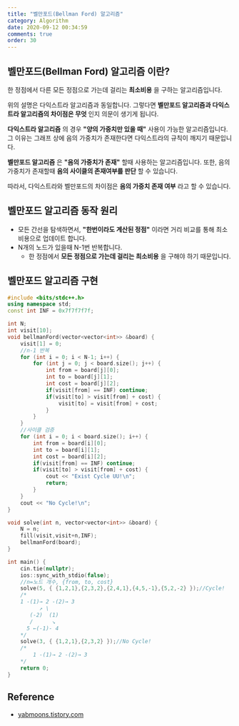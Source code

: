 ```yaml
---
title: "벨만포드(Bellman Ford) 알고리즘"
category: Algorithm
date: 2020-09-12 00:34:59
comments: true
order: 30
---
```



## 벨만포드(Bellman Ford) 알고리즘 이란?
한 정점에서 다른 모든 정점으로 가는데 걸리는 __최소비용__ 을 구하는 알고리즘입니다.

위의 설명은 다익스트라 알고리즘과 동일합니다. 그렇다면 __벨만포드 알고리즘과 다익스트라 알고리즘의 차이점은 무엇__ 인지 의문이 생기게 됩니다. 

__다익스트라 알고리즘__ 의 경우 __"양의 가중치만 있을 때"__ 사용이 가능한 알고리즘입니다. 그 이유는 그래프 상에 음의 가중치가 존재한다면 다익스트라의 규칙이 깨지기 때문입니다.

__벨만포드 알고리즘__ 은 __"음의 가중치가 존재"__ 할때 사용하는 알고리즘입니다. 또한, 음의 가중치가 존재할때 __음의 사이클의 존재여부를 판단__ 할 수 있습니다. 

따라서, 다익스트라와 벨만포드의 차이점은 __음의 가중치 존재 여부__ 라고 할 수 있습니다.

## 벨만포드 알고리즘 동작 원리
* 모든 간선을 탐색하면서, __"한번이라도 계산된 정점"__ 이라면 거리 비교를 통해 최소 비용으로 업데이트 합니다.
* N개의 노드가 있을때 N-1번 반복합니다.
  + 한 정점에서 __모든 정점으로 가는데 걸리는 최소비용__ 을 구해야 하기 때문입니다. 


## 벨만포드 알고리즘 구현

```c++
#include <bits/stdc++.h>
using namespace std;
const int INF = 0x7f7f7f7f;

int N;
int visit[10];
void bellmanFord(vector<vector<int>> &board) {
    visit[1] = 0;
    //n-1 반복
    for (int i = 0; i < N-1; i++) {
        for (int j = 0; j < board.size(); j++) {
            int from = board[j][0];
            int to = board[j][1];
            int cost = board[j][2];
            if(visit[from] == INF) continue;
            if(visit[to] > visit[from] + cost) {
                visit[to] = visit[from] + cost;
            }
        }
    }
    //사이클 검증
    for (int i = 0; i < board.size(); i++) {
        int from = board[i][0];
        int to = board[i][1];
        int cost = board[i][2];
        if(visit[from] == INF) continue;
        if(visit[to] > visit[from] + cost) {
            cout << "Exist Cycle UU!\n";
            return;
        }
    }
    cout << "No Cycle!\n";
}

void solve(int n, vector<vector<int>> &board) {
    N = n;
    fill(visit,visit+n,INF);
    bellmanFord(board);
}

int main() {
    cin.tie(nullptr);
    ios::sync_with_stdio(false);
    //n=노드 개수, {from, to, cost}
    solve(5, { {1,2,1},{2,3,2},{2,4,1},{4,5,-1},{5,2,-2} });//Cycle!
    /*
    1 -(1)→ 2 -(2)→ 3
          ↗ \
       (-2)  (1)
       /      ↘
      5 ←(-1)- 4
    */
    solve(3, { {1,2,1},{2,3,2} });//No Cycle!
    /*
        1 -(1)→ 2 -(2)→ 3
    */
    return 0;
}
```

## Reference
* [yabmoons.tistory.com](https://yabmoons.tistory.com/365?category=838490)